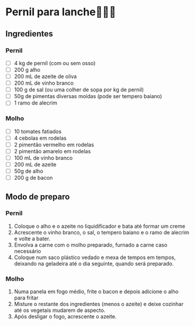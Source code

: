 # Pernil para lanche🥪🐷🥩

## Ingredientes

### Pernil

- [ ] 4 kg de pernil (com ou sem osso)
- [ ] 200 g alho
- [ ] 200 mL de azeite de oliva
- [ ] 200 mL de vinho branco
- [ ] 100 g de sal (ou uma colher de sopa por kg de pernil)
- [ ] 50g de pimentas diversas moídas (pode ser tempero baiano)
- [ ] 1 ramo de alecrim

### Molho

- [ ] 10 tomates fatiados
- [ ] 4 cebolas em rodelas
- [ ] 2 pimentão vermelho em rodelas
- [ ] 2 pimentão amarelo em rodelas
- [ ] 100 mL de vinho branco
- [ ] 200 mL de azeite
- [ ] 50g de alho
- [ ] 200 g de bacon 

## Modo de preparo

### Pernil

1. Coloque o alho e o azeite no liquidificador e bata até formar um creme
2. Acrescente o vinho branco, o sal, o tempero baiano e o ramo de alecrim e volte a bater.
3. Envolva a carne com o molho preparado, furnado a carne caso necessário
4. Coloque num saco plástico vedado e mexa de tempos em tempos, deixando na geladeira até o dia seguinte, quando será preparado.

### Molho

1. Numa panela em fogo médio, frite o bacon e depois adicione o alho para fritar
2. Misture o restante dos ingredientes (menos o azeite) e deixe cozinhar até os vegetais mudarem de aspecto.
3. Após desligar o fogo, acrescente o azeite.
